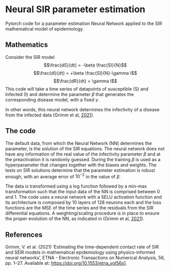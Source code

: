 # Neural SIR parameter estimation
Pytorch code for a parameter estimation Neural Network applied to the SIR mathematical model of epidemiology.
## Mathematics
Consider the SIR model
$$\frac{dS}{dt} = -\beta \frac{SI}{N}$$
$$\frac{dI}{dt} = +\beta \frac{SI}{N}-\gamma I$$
$$\frac{dR}{dt} = \gamma I$$
This code will take a time series of datapoints of susceptible (S) and Infected (I) and determine the parameter $\beta$ that generates the corresponding disease model, with a fixed $\gamma$.

In other words, this neural network determines the infectivity of a disease from the infected data (Grimm et al, [2021](https://epub.oeaw.ac.at/0xc1aa5576_0x003cfd4a.pdf)).

## The code
The default data, from which the Neural Network (NN) determines the parameter, is the solution of the SIR equations. The neural network does not have any information of the real value of the infectivity parameter $\beta$ and at the preactivation it is randomly guessed. During the training $\beta$ is used as a hyperparameter that changes together with the biases and weights. The tests on SIR solutions determine that the parameter estimation is robust enough, with an average error of $10^{-2}$ in the value of $\beta$.

The data is transformed using a log function followed by a min-max transformation such that the input data of the NN is comprised between 0 and 1.
The code uses a neural network with a SELU activation function and its architecture is composed by 10 layers of 128 neurons each and the loss functions are the MSE of the time series and the residuals from the SIR differential equations. A weighting/scaling procedure is in place to ensure the proper evolution of the NN, as indicated in (Grimm et al, [2021](https://epub.oeaw.ac.at/0xc1aa5576_0x003cfd4a.pdf)).

## References
Grimm, V. et al. (2021) ‘Estimating the time-dependent contact rate of SIR and SEIR models in mathematical epidemiology using physics-informed neural networks’, ETNA - Electronic Transactions on Numerical Analysis, 56, pp. 1–27. Available at: https://doi.org/10.1553/etna_vol56s1.



